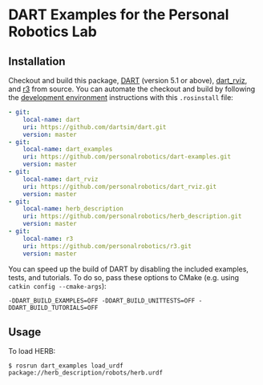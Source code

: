 # DART Examples for the Personal Robotics Lab

## Installation
Checkout and build this package,
[DART](https://github.com/dartsim/dart.git) (version 5.1 or above),
[dart_rviz](https://github.com/personalrobotics/dart_rviz.git), and
[r3](https://github.com/personalrobotics/r3.git) from source. You can automate
the checkout and build by following the
[development environment](https://www.personalrobotics.ri.cmu.edu/software/development-environment)
instructions with this `.rosinstall` file:

```yaml
- git:
    local-name: dart
    uri: https://github.com/dartsim/dart.git
    version: master
- git:
    local-name: dart_examples
    uri: https://github.com/personalrobotics/dart-examples.git
    version: master
- git:
    local-name: dart_rviz
    uri: https://github.com/personalrobotics/dart_rviz.git
    version: master
- git:
    local-name: herb_description
    uri: https://github.com/personalrobotics/herb_description.git
    version: master
- git:
    local-name: r3
    uri: https://github.com/personalrobotics/r3.git
    version: master
```

You can speed up the build of DART by disabling the included examples, tests,
and tutorials. To do so, pass these options to CMake (e.g. using `catkin config
--cmake-args`):
```shell
-DDART_BUILD_EXAMPLES=OFF -DDART_BUILD_UNITTESTS=OFF -DDART_BUILD_TUTORIALS=OFF
```

## Usage
To load HERB:
```shell
$ rosrun dart_examples load_urdf package://herb_description/robots/herb.urdf
```
